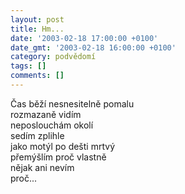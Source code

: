 ```yaml
---
layout: post
title: Hm...
date: '2003-02-18 17:00:00 +0100'
date_gmt: '2003-02-18 16:00:00 +0100'
category: podvědomí
tags: []
comments: []
---
```


<p>Čas běží nesnesitelně pomalu<br>rozmazaně vidím<br>neposlouchám okolí<br>sedím zplihle<br>jako motýl po dešti mrtvý<br>přemýšlím proč vlastně<br>nějak ani nevím<br>proč...</p>
